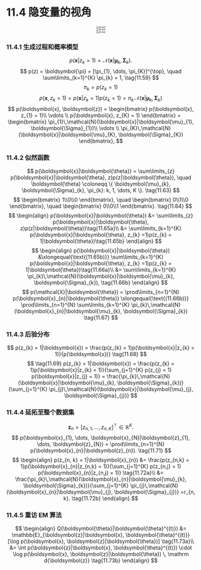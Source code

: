 # 11.4 隐变量的视角

<center>
<img src="./attachments/ch11_gmm_graph.png" alt="alt text" style="zoom:40%;">
</center>
<center>
</center>

<center>
<img src="./attachments/ch11_gmm_graph1.png" alt="alt text" style="zoom:40%;">
</center>
<center>
</center>

<center>
<img src="./attachments/ch11_gmm_graph1.png" alt="alt text" style="zoom:40%;">
</center>

### 11.4.1 生成过程和概率模型

$$
p(\boldsymbol{x}|z_{k} = 1) = \mathcal{N}(\boldsymbol{x}|\boldsymbol{\mu}_{k}, \boldsymbol{\Sigma}_{k}). \tag{11.58}
$$
$$
p(z) = \boldsymbol{\pi} = [\pi_{1}, \dots, \pi_{K}]^{\top}, \quad \sum\limits_{k=1}^{K} \pi_{k} = 1, \tag{11.59}
$$
$$
\pi_{k} = p(z_{k} = 1) \tag{11.60}
$$
$$
p(\boldsymbol{x}, z_{k} = 1) = p(\boldsymbol{x}|z_{k} = 1)p(z_{k} =1) = \pi_{k}\,\mathcal{N}(\boldsymbol{x}|\boldsymbol{\mu}_{k}, \boldsymbol{\Sigma}_{k})\tag{11.61}
$$
$$
p(\boldsymbol{x}, \boldsymbol{z}) = \begin{bmatrix}
p(\boldsymbol{x}, z_{1} = 1)\\
\vdots \\
p(\boldsymbol{x}, z_{K} = 1)
\end{bmatrix} = \begin{bmatrix}
\pi_{1}\,\mathcal{N}(\boldsymbol{x}|\boldsymbol{\mu}_{1}, \boldsymbol{\Sigma}_{1})\\
\vdots \\
\pi_{K}\,\mathcal{N}(\boldsymbol{x}|\boldsymbol{\mu}_{K}, \boldsymbol{\Sigma}_{K})
\end{bmatrix},
$$

### 11.4.2 似然函数

$$
p(\boldsymbol{x}|\boldsymbol{\theta}) = \sum\limits_{z} p(\boldsymbol{x}|\boldsymbol{\theta}, z)p(z|\boldsymbol{\theta}), \quad \boldsymbol{\theta} \coloneqq \{ \boldsymbol{\mu}_{k}, \boldsymbol{\Sigma}_{k}, \pi_{k}: k, 1, \dots, K \}. \tag{11.63} 
$$
$$
\begin{bmatrix}
1\\0\\0
\end{bmatrix}, \quad \begin{bmatrix}
0\\1\\0
\end{bmatrix}, \quad \begin{bmatrix}
0\\0\\1
\end{bmatrix}. \tag{11.64}
$$
$$
\begin{align}
p(\boldsymbol{x}|\boldsymbol{\theta}) &= \sum\limits_{z} p(\boldsymbol{x}|\boldsymbol{\theta}, z)p(z|\boldsymbol{\theta})\tag{11.65a}\\
&= \sum\limits_{k=1}^{K} p(\boldsymbol{x}|\boldsymbol{\theta}, z_{k} =1)p(z_{k} = 1|\boldsymbol{\theta})\tag{11.65b}
\end{align}
$$
$$
\begin{align}
p(\boldsymbol{x}|\boldsymbol{\theta}) &\xlongequal{\text{(11.65b)}}  \sum\limits_{k=1}^{K} p(\boldsymbol{x}|\boldsymbol{\theta}, z_{k} =1)p(z_{k} = 1|\boldsymbol{\theta})\tag{11.66a}\\
&= \sum\limits_{k=1}^{K} \pi_{k}\,\mathcal{N}(\boldsymbol{x}|\boldsymbol{\mu}_{k}, \boldsymbol{\Sigma}_{k}), \tag{11.66b}
\end{align}
$$
$$
p(\mathcal{X}|\boldsymbol{\theta}) = \prod\limits_{n=1}^{N} p(\boldsymbol{x}_{n}|\boldsymbol{\theta}) \xlongequal{\text{(11.66b)}} \prod\limits_{n=1}^{N} \sum\limits_{k=1}^{K} \pi_{k}\,\mathcal{N}(\boldsymbol{x}_{n}|\boldsymbol{\mu}_{k}, \boldsymbol{\Sigma}_{k}) \tag{11.67}
$$

### 11.4.3 后验分布
$$
p(z_{k} = 1|\boldsymbol{x}) = \frac{p(z_{k} = 1)p(\boldsymbol{x}|z_{k} = 1)}{p(\boldsymbol{x})} \tag{11.68}
$$
$$
\tag{11.69} p(z_{k} = 1|\boldsymbol{x}) = \frac{p(z_{k} = 1)p(\boldsymbol{x}|z_{k} = 1)}{\sum_{j=1}^{K} p(z_{j} = 1) p(\boldsymbol{x}|z_{j} = 1)} = \frac{\pi_{k}\,\mathcal{N}(\boldsymbol{x}|\boldsymbol{\mu}_{k}, \boldsymbol{\Sigma}_{k})}{\sum_{j=1}^{K} \pi_{j}\,\mathcal{N}(\boldsymbol{x}|\boldsymbol{\mu}_{j}, \boldsymbol{\Sigma}_{j})}
$$

### 11.4.4 延拓至整个数据集
$$
\boldsymbol{z}_{n} = [z_{n, 1}, \dots, z_{n, K}]^{\top} \in \mathbb{R}^{K}. \tag{11.70}
$$
$$
p(\boldsymbol{x}_{1}, \dots, \boldsymbol{x}_{N}|\boldsymbol{z}_{1}, \dots, \boldsymbol{z}_{N}) = \prod\limits_{n=1}^{N} p(\boldsymbol{x}_{n}|\boldsymbol{z}_{n}). \tag{11.71}
$$
$$
\begin{align}
p(z_{n, k} = 1|\boldsymbol{x}_{n}) &= \frac{p(z_{n,k} = 1)p(\boldsymbol{x}_{n}|z_{n,k} = 1)}{\sum_{j=1}^{K} p(z_{n,j} = 1) p(\boldsymbol{x}_{n}|z_{n,j} = 1)} \tag{11.72a}\\
&= \frac{\pi_{k}\,\mathcal{N}(\boldsymbol{x}_{n}|\boldsymbol{\mu}_{k}, \boldsymbol{\Sigma}_{k})}{\sum_{j=1}^{K} \pi_{j}\,\mathcal{N}(\boldsymbol{x}_{n}|\boldsymbol{\mu}_{j}, \boldsymbol{\Sigma}_{j})} =r_{n, k}. \tag{11.72b}
\end{align}
$$

### 11.4.5 重访 EM 算法
$$
\begin{align}
Q(\boldsymbol{\theta}|\boldsymbol{\theta}^{(t)}) &= \mathbb{E}_{\boldsymbol{z}|\boldsymbol{x}, \boldsymbol{\theta}^{(t)}}[\log p(\boldsymbol{x}, \boldsymbol{z}|\boldsymbol{\theta})] \tag{11.73a}\\
&= \int p(\boldsymbol{z}|\boldsymbol{x}, \boldsymbol{\theta}^{(t)}) \cdot \log p(\boldsymbol{x}, \boldsymbol{z}|\boldsymbol{\theta}) \, \mathrm d{\boldsymbol{z}} \tag{11.73b}
\end{align}
$$
